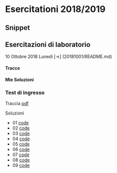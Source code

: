 # Esercitationi 2018/2019

## Snippet

## Esercitazioni di laboratorio
10 Ottobre 2018 Lunedì [->] (20181001/README.md)

#### Tracce
#### Mie Soluzioni

### Test di ingresso
Traccia [pdf](20180924/traccia.pdf)

Soluzioni
- 01 [code](20180924/01.cpp)
- 02 [code](20180924/02.cpp)
- 03 [code](20180924/03.cpp)
- 04 [code](20180924/04.cpp)
- 05 [code](20180924/05.cpp)
- 06 [code](20180924/06.cpp)
- 07 [code](20180924/07.cpp)
- 08 [code](20180924/08.cpp)
- 09 [code](20180924/09.cpp)